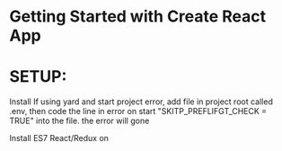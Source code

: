 # Getting Started with Create React App
# SETUP:
Install
If using yard and start project error, add file in project root called .env, then code the line in error on start "SKITP_PREFLIFGT_CHECK = TRUE" into the file. the error will gone

Install ES7 React/Redux on 
<link href="https://fonts.googleapis.com/css2?family=PT+Sans:wght@700&display=swap" rel="stylesheet">

 